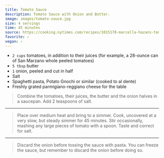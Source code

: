 ```yaml
---
title: Tomato Sauce
description: Tomato Sauce with Onion and Butter.
image: images/tomato-sauce.jpg
size: 4 servings
time: 45 minutes
source: https://cooking.nytimes.com/recipes/1015178-marcella-hazans-tomato-sauce
favorite: ✓
vegan: ✓
---
```


* `2 cups` tomatoes, in addition to their juices (for example, a 28-ounce can of San Marzano whole peeled tomatoes)
* `5 tbsp` butter
* `1` onion, peeled and cut in half
* Salt
* Spaghetti pasta, Potato Gnochi or similar (cooked to al dente)
* Freshly grated parmigiano-reggiano cheese for the table

> Combine the tomatoes, their juices, the butter and the onion halves in a saucepan. Add 2 teaspoons of salt.

---

> Place over medium heat and bring to a simmer. Cook, uncovered at a very slow, but steady simmer for 45 minutes. Stir occasionally, mashing any large pieces of tomato with a spoon. Taste and correct for salt.

---

> Discard the onion before tossing the sauce with pasta. You can freeze the sauce, but remember to discard the onion before doing so.